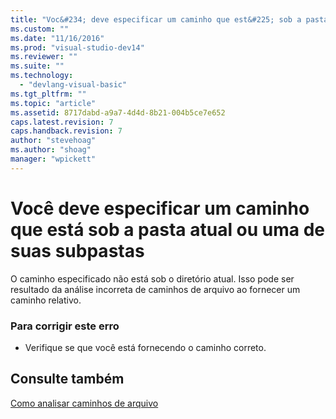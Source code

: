 ```yaml
---
title: "Voc&#234; deve especificar um caminho que est&#225; sob a pasta atual ou uma de suas subpastas | Microsoft Docs"
ms.custom: ""
ms.date: "11/16/2016"
ms.prod: "visual-studio-dev14"
ms.reviewer: ""
ms.suite: ""
ms.technology: 
  - "devlang-visual-basic"
ms.tgt_pltfrm: ""
ms.topic: "article"
ms.assetid: 8717dabd-a9a7-4d4d-8b21-004b5ce7e652
caps.latest.revision: 7
caps.handback.revision: 7
author: "stevehoag"
ms.author: "shoag"
manager: "wpickett"
---
```

# Voc&#234; deve especificar um caminho que est&#225; sob a pasta atual ou uma de suas subpastas
O caminho especificado não está sob o diretório atual. Isso pode ser resultado da análise incorreta de caminhos de arquivo ao fornecer um caminho relativo.  
  
### Para corrigir este erro  
  
-   Verifique se que você está fornecendo o caminho correto.  
  
## Consulte também  
 [Como analisar caminhos de arquivo](../../visual-basic/developing-apps/programming/drives-directories-files/how-to-parse-file-paths.md)